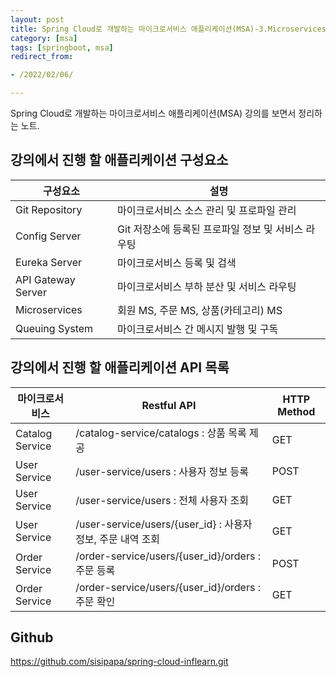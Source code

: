 ```yaml
---
layout: post
title: Spring Cloud로 개발하는 마이크로서비스 애플리케이션(MSA)-3.Microservices
category: [msa]
tags: [springboot, msa]
redirect_from:

- /2022/02/06/

---
```


Spring Cloud로 개발하는 마이크로서비스 애플리케이션(MSA) 강의를 보면서 정리하는 노트.  

## 강의에서 진행 할 애플리케이션 구성요소  
|구성요소|설명|
|---|---|
|Git Repository|마이크로서비스 소스 관리 및 프로파일 관리|
|Config Server|Git 저장소에 등록된 프로파일 정보 및 서비스 라우팅|
|Eureka Server|마이크로서비스 등록 및 검색|
|API Gateway Server|마이크로서비스 부하 분산 및 서비스 라우팅|
|Microservices|회원 MS, 주문 MS, 상품(카테고리) MS|
|Queuing System|마이크로서비스 간 메시지 발행 및 구독|  

## 강의에서 진행 할 애플리케이션 API 목록
|마이크로서비스|Restful API|HTTP Method|
|---|---|---|
|Catalog Service|/catalog-service/catalogs : 상품 목록 제공|GET|
|User Service|/user-service/users : 사용자 정보 등록|POST|
|User Service|/user-service/users : 전체 사용자 조회|GET|
|User Service|/user-service/users/{user_id} : 사용자 정보, 주문 내역 조회|GET|
|Order Service|/order-service/users/{user_id}/orders : 주문 등록|POST|
|Order Service|/order-service/users/{user_id}/orders : 주문 확인|GET|




## Github
<https://github.com/sisipapa/spring-cloud-inflearn.git>  




